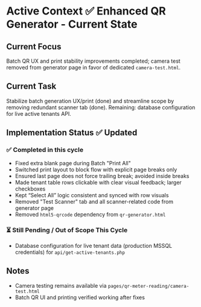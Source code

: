 # Active Context ✅ Enhanced QR Generator - Current State

## Current Focus
Batch QR UX and print stability improvements completed; camera test removed from generator page in favor of dedicated `camera-test.html`.

## Current Task
Stabilize batch generation UX/print (done) and streamline scope by removing redundant scanner tab (done). Remaining: database configuration for live active tenants API.

## Implementation Status ✅ Updated

### ✅ Completed in this cycle
- Fixed extra blank page during Batch "Print All"
- Switched print layout to block flow with explicit page breaks only
- Ensured last page does not force trailing break; avoided inside breaks
- Made tenant table rows clickable with clear visual feedback; larger checkboxes
- Kept “Select All” logic consistent and synced with row visuals
- Removed "Test Scanner" tab and all scanner-related code from generator page
- Removed `html5-qrcode` dependency from `qr-generator.html`

### ⏳ Still Pending / Out of Scope This Cycle
- Database configuration for live tenant data (production MSSQL credentials) for `api/get-active-tenants.php`

## Notes
- Camera testing remains available via `pages/qr-meter-reading/camera-test.html`
- Batch QR UI and printing verified working after fixes 